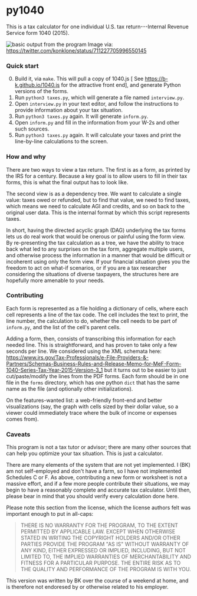 py1040
======

This is a tax calculator for one individual U.S. tax return---Internal Revenue Service form 1040 (2015).

![basic output from the program](https://pbs.twimg.com/media/Cd7J1GlUIAAYb1I.jpg)
Image via: https://twitter.com/konklone/status/711227705996550145

### Quick start

0. Build it, via `make`. This will pull a copy of 1040.js [ See
   https://b-k.github.io/1040.js for the attractive front end], and generate
   Python versions of the forms.
1. Run `python3 taxes.py`, which will generate a file named `interview.py`.
2. Open `interview.py` in your text editor, and follow the instructions to provide
   information about your tax situation.
3. Run `python3 taxes.py` again. It will generate `inform.py`.
4. Open `inform.py` and fill in the information from your W-2s and other such sources.
5. Run `python3 taxes.py` again. It will calculate your taxes and print the line-by-line
   calculations to the screen.


### How and why

There are two ways to view a tax return. The first is as a form, as printed by the
IRS for a century. Because a key goal is to allow users to fill in their tax forms,
this is what the final output has to look like.

The second view is as a dependency tree. We want to calculate a single value: taxes
owed or refunded, but to find that value, we need to find taxes, which means we need
to calculate AGI and credits, and so on back to the original user data. This is the
internal format by which this script represents taxes.

In short, having the directed acyclic graph (DAG) underlying the tax forms lets us do real
work that would be onerous or painful using the form view.  By re-presenting the tax
calculation as a tree, we have the ability to trace back what led to any surprises
on the tax form, aggregate multiple users, and otherwise process the information
in a manner that would be difficult or incoherent using only the form view. If your
financial situation gives you the freedom to act on what-if scenarios, or if you are
a tax researcher considering the situations of diverse taxpayers, the structures here
are hopefully more amenable to your needs.

### Contributing

Each form is represented as a file holding a dictionary of cells, where each cell
represents a line of the tax code. The cell includes the text to print, the line number,
the calculation to do, whether the cell needs to be part of `inform.py`, and the list of
the cell's parent cells.

Adding a form, then, consists of transcribing this information for each needed line. This
is straightforward, and has proven to take only a few seconds per line.
We considered using the XML schemata here:
https://www.irs.gov/Tax-Professionals/e-File-Providers-&-Partners/Schemas-Business-Rules-and-Release-Memo-for-MeF-Form-1040-Series-Tax-Year-2015-Version-3_1
but it turns out to be easier to just cut/paste/modify the lines from the PDF forms.
Each form should be in one file in the `forms` directory, which has one python `dict` that
has the same name as the file (and optionally other initializations).

On the features-wanted list: a web-friendly front-end and better visualizations (say, the graph
with cells sized by their dollar value, so a viewer could immediately trace where the
bulk of income or expenses comes from).


### Caveats

This program is not a tax tutor or advisor; there are many other sources that can
help you optimize your tax situation. This is just a calculator.

There are many elements of the system that are not yet implemented. I (BK) am not
self-employed and don't have a farm, so I have not implemented Schedules C or F.
As above, contributing a new form or worksheet is not a massive effort, and if a few more
people contribute their situations, we may begin to have a reasonably complete and
accurate tax calculator. Until then, please bear in mind that you should verify every
calculation done here.

Please note this section from the license, which the license authors felt was important
enough to put in all-caps:

> THERE IS NO WARRANTY FOR THE PROGRAM, TO THE EXTENT PERMITTED BY APPLICABLE LAW.
> EXCEPT WHEN OTHERWISE STATED IN WRITING THE COPYRIGHT HOLDERS AND/OR OTHER PARTIES
> PROVIDE THE PROGRAM "AS IS" WITHOUT WARRANTY OF ANY KIND, EITHER EXPRESSED OR IMPLIED,
> INCLUDING, BUT NOT LIMITED TO, THE IMPLIED WARRANTIES OF MERCHANTABILITY AND FITNESS
> FOR A PARTICULAR PURPOSE.  THE ENTIRE RISK AS TO THE QUALITY AND PERFORMANCE OF THE
> PROGRAM IS WITH YOU.

This version was written by BK over the course of a weekend at home, and is therefore not
endoresed by or otherwise related to his employer.
